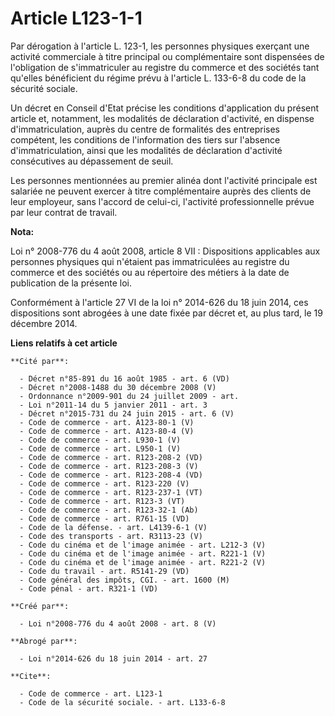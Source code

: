 # Article L123-1-1

Par dérogation à l'article L. 123-1, les personnes physiques exerçant une activité commerciale à titre principal ou
complémentaire sont dispensées de l'obligation de s'immatriculer au registre du commerce et des sociétés tant qu'elles
bénéficient du régime prévu à l'article L. 133-6-8 du code de la sécurité sociale. 

Un décret en Conseil d'Etat précise les conditions d'application du présent article et, notamment, les modalités de
déclaration d'activité, en dispense d'immatriculation, auprès du centre de formalités des entreprises compétent, les
conditions de l'information des tiers sur l'absence d'immatriculation, ainsi que les modalités de déclaration d'activité
consécutives au dépassement de seuil. 

Les personnes mentionnées au premier alinéa dont l'activité principale est salariée ne peuvent exercer à titre complémentaire
auprès des clients de leur employeur, sans l'accord de celui-ci, l'activité professionnelle prévue par leur contrat de
travail.

**Nota:**

Loi n° 2008-776 du 4 août 2008, article 8 VII : Dispositions applicables aux personnes physiques qui n'étaient pas
immatriculées au registre du commerce et des sociétés ou au répertoire des métiers à la date de publication de la présente
loi.

Conformément à l'article 27 VI de la loi n° 2014-626 du 18 juin 2014, ces dispositions sont abrogées à une date fixée par
décret et, au plus tard, le 19 décembre 2014.

**Liens relatifs à cet article**

	**Cité par**:

	  - Décret n°85-891 du 16 août 1985 - art. 6 (VD)
	  - Décret n°2008-1488 du 30 décembre 2008 (V)
	  - Ordonnance n°2009-901 du 24 juillet 2009 - art.
	  - Loi n°2011-14 du 5 janvier 2011 - art. 3
	  - Décret n°2015-731 du 24 juin 2015 - art. 6 (V)
	  - Code de commerce - art. A123-80-1 (V)
	  - Code de commerce - art. A123-80-4 (V)
	  - Code de commerce - art. L930-1 (V)
	  - Code de commerce - art. L950-1 (V)
	  - Code de commerce - art. R123-208-2 (VD)
	  - Code de commerce - art. R123-208-3 (V)
	  - Code de commerce - art. R123-208-4 (VD)
	  - Code de commerce - art. R123-220 (V)
	  - Code de commerce - art. R123-237-1 (VT)
	  - Code de commerce - art. R123-3 (VT)
	  - Code de commerce - art. R123-32-1 (Ab)
	  - Code de commerce - art. R761-15 (VD)
	  - Code de la défense. - art. L4139-6-1 (V)
	  - Code des transports - art. R3113-23 (V)
	  - Code du cinéma et de l'image animée - art. L212-3 (V)
	  - Code du cinéma et de l'image animée - art. R221-1 (V)
	  - Code du cinéma et de l'image animée - art. R221-2 (V)
	  - Code du travail - art. R5141-29 (VD)
	  - Code général des impôts, CGI. - art. 1600 (M)
	  - Code pénal - art. R321-1 (VD)

	**Créé par**:

	  - Loi n°2008-776 du 4 août 2008 - art. 8 (V)

	**Abrogé par**:

	  - Loi n°2014-626 du 18 juin 2014 - art. 27

	**Cite**:

	  - Code de commerce - art. L123-1
	  - Code de la sécurité sociale. - art. L133-6-8
